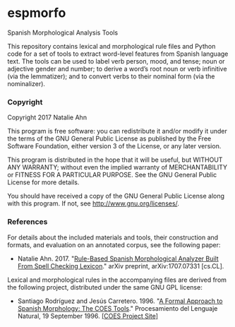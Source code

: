 # espmorfo
Spanish Morphological Analysis Tools

This repository contains lexical and morphological rule files and Python code
for a set of tools to extract word-level features from Spanish language text.
The tools can be used to label verb person, mood, and tense; noun or adjective
gender and number; to derive a word’s root noun or verb infinitive (via the
lemmatizer); and to convert verbs to their nominal form (via the nominalizer).


### Copyright

Copyright 2017 Natalie Ahn

This program is free software: you can redistribute it and/or modify
it under the terms of the GNU General Public License as published by
the Free Software Foundation, either version 3 of the License, or
any later version.

This program is distributed in the hope that it will be useful,
but WITHOUT ANY WARRANTY; without even the implied warranty of
MERCHANTABILITY or FITNESS FOR A PARTICULAR PURPOSE.  See the
GNU General Public License for more details.

You should have received a copy of the GNU General Public License
along with this program.  If not, see <http://www.gnu.org/licenses/>.


### References

For details about the included materials and tools, their construction and
formats, and evaluation on an annotated corpus, see the following paper:

   * Natalie Ahn. 2017. "[Rule-Based Spanish Morphological Analyzer Built 
   From Spell Checking Lexicon](https://arxiv.org/pdf/1707.07331.pdf)."
   arXiv preprint, arXiv:1707.07331 [cs.CL].

Lexical and morphological rules in the accompanying files are derived from
the following project, distributed under the same GNU GPL license:

   * Santiago Rodríguez and Jesús Carretero. 1996. "[A Formal Approach to 
   Spanish Morphology: The COES Tools](http://www.datsi.fi.upm.es/~coes/publications/sepln.pdf)."
   Procesamiento del Lenguaje Natural, 19 September 1996.
   [[COES Project Site]](http://www.datsi.fi.upm.es/~coes/coes.html)
